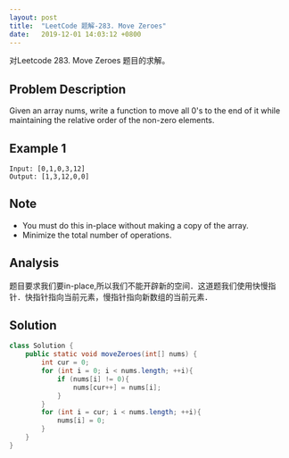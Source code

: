 ```yaml
---
layout: post
title:  "LeetCode 题解-283. Move Zeroes"
date:   2019-12-01 14:03:12 +0800
---
```


对Leetcode 283. Move Zeroes 题目的求解。

## Problem Description

Given an array nums, write a function to move all 0's to the end of it while maintaining the relative order of the non-zero elements.

## Example 1

```
Input: [0,1,0,3,12]
Output: [1,3,12,0,0]
```

## Note

- You must do this in-place without making a copy of the array.
- Minimize the total number of operations.

## Analysis

题目要求我们要in-place,所以我们不能开辟新的空间．这道题我们使用快慢指针．快指针指向当前元素，慢指针指向新数组的当前元素．

## Solution

```java
class Solution {
    public static void moveZeroes(int[] nums) {
        int cur = 0;
        for (int i = 0; i < nums.length; ++i){
            if (nums[i] != 0){
                nums[cur++] = nums[i];
            }
        }
        for (int i = cur; i < nums.length; ++i){
            nums[i] = 0;
        }
    }
}
```
